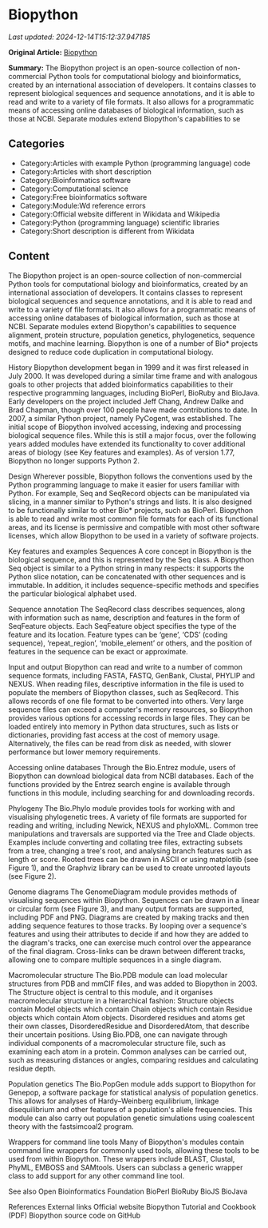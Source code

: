 # Biopython

_Last updated: 2024-12-14T15:12:37.947185_

**Original Article:** [Biopython](https://en.wikipedia.org/wiki/Biopython)

**Summary:** The Biopython project is an open-source collection of non-commercial Python tools for computational biology and bioinformatics, created by an international association of developers. It contains classes to represent biological sequences and sequence annotations, and it is able to read and write to a variety of file formats. It also allows for a programmatic means of accessing online databases of biological information, such as those at NCBI. Separate modules extend Biopython's capabilities to se

## Categories
- Category:Articles with example Python (programming language) code
- Category:Articles with short description
- Category:Bioinformatics software
- Category:Computational science
- Category:Free bioinformatics software
- Category:Module:Wd reference errors
- Category:Official website different in Wikidata and Wikipedia
- Category:Python (programming language) scientific libraries
- Category:Short description is different from Wikidata

## Content

The Biopython project is an open-source collection of non-commercial Python tools for computational biology and bioinformatics, created by an international association of developers. It contains classes to represent biological sequences and sequence annotations, and it is able to read and write to a variety of file formats. It also allows for a programmatic means of accessing online databases of biological information, such as those at NCBI. Separate modules extend Biopython's capabilities to sequence alignment, protein structure, population genetics, phylogenetics, sequence motifs, and machine learning. Biopython is one of a number of Bio* projects designed to reduce code duplication in computational biology.

History
Biopython development began in 1999 and it was first released in July 2000. It was developed during a similar time frame and with analogous goals to other projects that added bioinformatics capabilities to their respective programming languages, including BioPerl, BioRuby and BioJava. Early developers on the project included Jeff Chang, Andrew Dalke and Brad Chapman, though over 100 people have made contributions to date. In 2007, a similar Python project, namely PyCogent, was established.
The initial scope of Biopython involved accessing, indexing and processing biological sequence files. While this is still a major focus, over the following years added modules have extended its functionality to cover additional areas of biology (see Key features and examples).
As of version 1.77, Biopython no longer supports Python 2.

Design
Wherever possible, Biopython follows the conventions used by the Python programming language to make it easier for users familiar with Python. For example, Seq and SeqRecord objects can be manipulated via slicing, in a manner similar to Python's strings and lists. It is also designed to be functionally similar to other Bio* projects, such as BioPerl.
Biopython is able to read and write most common file formats for each of its functional areas, and its license is permissive and compatible with most other software licenses, which allow Biopython to be used in a variety of software projects.

Key features and examples
Sequences
A core concept in Biopython is the biological sequence, and this is represented by the Seq class.  A Biopython Seq object is similar to a Python string in many respects: it supports the Python slice notation, can be concatenated with other sequences and is immutable. In addition, it includes sequence-specific methods and specifies the particular biological alphabet used.

Sequence annotation
The SeqRecord class describes sequences, along with information such as name, description and features in the form of SeqFeature objects.  Each SeqFeature object specifies the type of the feature and its location. Feature types can be ‘gene’, ‘CDS’ (coding sequence), ‘repeat_region’, ‘mobile_element’ or others, and the position of features in the sequence can be exact or approximate.

Input and output
Biopython can read and write to a number of common sequence formats, including FASTA, FASTQ, GenBank, Clustal, PHYLIP and NEXUS.  When reading files, descriptive information in the file is used to populate the members of Biopython classes, such as SeqRecord.  This allows records of one file format to be converted into others.
Very large sequence files can exceed a computer's memory resources, so Biopython provides various options for accessing records in large files.  They can be loaded entirely into memory in Python data structures, such as lists or dictionaries, providing fast access at the cost of memory usage.  Alternatively, the files can be read from disk as needed, with slower performance but lower memory requirements.

Accessing online databases
Through the Bio.Entrez module, users of Biopython can download biological data from NCBI databases.  Each of the functions provided by the Entrez search engine is available through functions in this module, including searching for and downloading records.

Phylogeny
The Bio.Phylo module provides tools for working with and visualising phylogenetic trees.  A variety of file formats are supported for reading and writing, including Newick, NEXUS and phyloXML.  Common tree manipulations and traversals are supported via the Tree and Clade objects.  Examples include converting and collating tree files, extracting subsets from a tree, changing a tree's root, and analysing branch features such as length or score.
Rooted trees can be drawn in ASCII or using matplotlib (see Figure 1), and the Graphviz library can be used to create unrooted layouts (see Figure 2).

Genome diagrams
The GenomeDiagram module provides methods of visualising sequences within Biopython.  Sequences can be drawn in a linear or circular form (see Figure 3), and many output formats are supported, including PDF and PNG.  Diagrams are created by making tracks and then adding sequence features to those tracks.  By looping over a sequence's features and using their attributes to decide if and how they are added to the diagram's tracks, one can exercise much control over the appearance of the final diagram.  Cross-links can be drawn between different tracks, allowing one to compare multiple sequences in a single diagram.

Macromolecular structure
The Bio.PDB module can load molecular structures from PDB and mmCIF files, and was added to Biopython in 2003.  The Structure object is central to this module, and it organises macromolecular structure in a hierarchical fashion: Structure objects contain Model objects which contain Chain objects which contain Residue objects which contain Atom objects.  Disordered residues and atoms get their own classes, DisorderedResidue and DisorderedAtom, that describe their uncertain positions.
Using Bio.PDB, one can navigate through individual components of a macromolecular structure file, such as examining each atom in a protein.  Common analyses can be carried out, such as measuring distances or angles, comparing residues and calculating residue depth.

Population genetics
The Bio.PopGen module adds support to Biopython for Genepop, a software package for statistical analysis of population genetics.  This allows for analyses of Hardy–Weinberg equilibrium, linkage disequilibrium and other features of a population's allele frequencies.
This module can also carry out population genetic simulations using coalescent theory with the fastsimcoal2 program.

Wrappers for command line tools
Many of Biopython's modules contain command line wrappers for commonly used tools, allowing these tools to be used from within Biopython.  These wrappers include BLAST, Clustal, PhyML, EMBOSS and SAMtools.  Users can subclass a generic wrapper class to add support for any other command line tool.

See also
Open Bioinformatics Foundation
BioPerl
BioRuby
BioJS
BioJava

References
External links
Official website
Biopython Tutorial and Cookbook (PDF)
Biopython source code on GitHub
